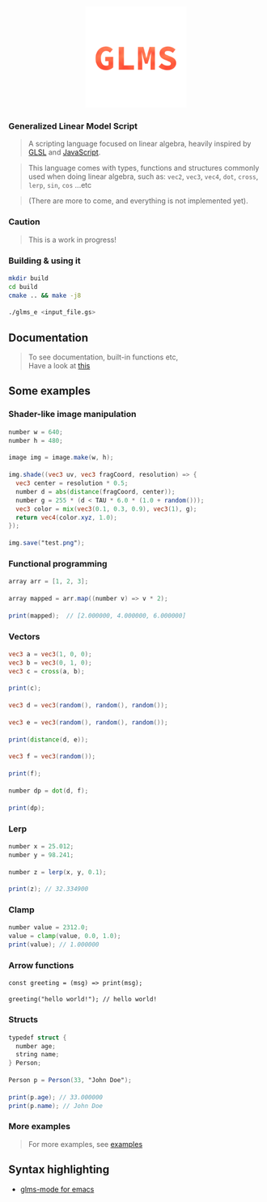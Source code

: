 <div align="center" style="text-align: center;">
  <img width="200" src="glms.png"/>
</div>

### Generalized Linear Model Script
> A scripting language focused on linear algebra, heavily inspired by [GLSL](https://en.wikipedia.org/wiki/OpenGL_Shading_Language)
> and [JavaScript](https://en.wikipedia.org/wiki/JavaScript).

> This language comes with types, functions and structures commonly used when doing linear algebra,
> such as: `vec2`, `vec3`, `vec4`, `dot`, `cross`, `lerp`, `sin`, `cos` ...etc

> (There are more to come, and everything is not implemented yet).

### Caution
> This is a work in progress!

### Building & using it
```bash
mkdir build
cd build
cmake .. && make -j8

./glms_e <input_file.gs>
```

## Documentation
> To see documentation, built-in functions etc,  
> Have a look at [this](docs/signatures.md)

## Some examples

### Shader-like image manipulation
```glsl
number w = 640;
number h = 480;

image img = image.make(w, h);

img.shade((vec3 uv, vec3 fragCoord, resolution) => {
  vec3 center = resolution * 0.5;
  number d = abs(distance(fragCoord, center));
  number g = 255 * (d < TAU * 6.0 * (1.0 + random()));
  vec3 color = mix(vec3(0.1, 0.3, 0.9), vec3(1), g);
  return vec4(color.xyz, 1.0);
});

img.save("test.png");
```

### Functional programming
```glsl
array arr = [1, 2, 3];

array mapped = arr.map((number v) => v * 2);

print(mapped);  // [2.000000, 4.000000, 6.000000]
```

### Vectors
```glsl
vec3 a = vec3(1, 0, 0);
vec3 b = vec3(0, 1, 0);
vec3 c = cross(a, b);

print(c);

vec3 d = vec3(random(), random(), random());

vec3 e = vec3(random(), random(), random());

print(distance(d, e));

vec3 f = vec3(random());

print(f);

number dp = dot(d, f);

print(dp);
```

### Lerp
```glsl
number x = 25.012;
number y = 98.241;

number z = lerp(x, y, 0.1);

print(z); // 32.334900
```

### Clamp
```glsl
number value = 2312.0;
value = clamp(value, 0.0, 1.0);
print(value); // 1.000000
```

### Arrow functions
```
const greeting = (msg) => print(msg);

greeting("hello world!"); // hello world!
```

### Structs
```glsl
typedef struct {
  number age;
  string name;
} Person;

Person p = Person(33, "John Doe");

print(p.age); // 33.000000
print(p.name); // John Doe
```

### More examples
> For more examples, see [examples](EXAMPLES.md)

## Syntax highlighting
* [glms-mode for emacs](https://github.com/sebbekarlsson/glms-mode)
